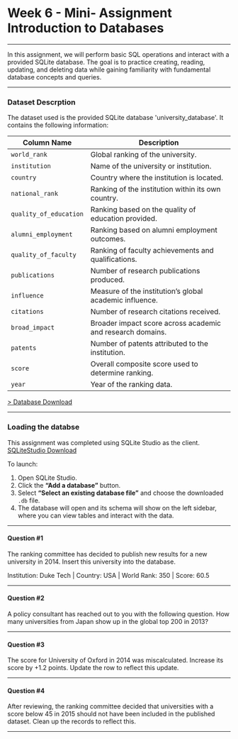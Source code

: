 # Week 6 - Mini- Assignment Introduction to Databases
---
In this assignment, we will perform basic SQL operations and interact with a provided SQLite database. The goal is to practice creating, reading, updating, and deleting data while gaining familiarity with fundamental database concepts and queries.

---
### Dataset Descrption
The dataset used is the provided SQLite database 'university_database'. It contains the following information:


| **Column Name**       | **Description** |
|------------------------|-----------------|
| `world_rank`           | Global ranking of the university. |
| `institution`          | Name of the university or institution. |
| `country`              | Country where the institution is located. |
| `national_rank`        | Ranking of the institution within its own country. |
| `quality_of_education` | Ranking based on the quality of education provided. |
| `alumni_employment`    | Ranking based on alumni employment outcomes. |
| `quality_of_faculty`   | Ranking of faculty achievements and qualifications. |
| `publications`         | Number of research publications produced. |
| `influence`            | Measure of the institution’s global academic influence. |
| `citations`            | Number of research citations received. |
| `broad_impact`         | Broader impact score across academic and research domains. |
| `patents`              | Number of patents attributed to the institution. |
| `score`                | Overall composite score used to determine ranking. |
| `year`                 | Year of the ranking data. |


[> Database Download](https://drive.google.com/file/d/1hEXaWbL4XKRp-NvVjqRUCfPfA-Zs_Qug/view?usp=sharing)

---
### Loading the databse

This assignment was completed using SQLite Studio as the client.
[SQLiteStudio Download](https://sqlitestudio.pl/)

To launch:

1. Open SQLite Studio.
2. Click the **“Add a database”** button.  
3. Select **“Select an existing database file”** and choose the downloaded `.db` file.  
4. The database will open and its schema will show on the left sidebar, where you can view tables and interact with the data.


---
#### Question #1
The ranking committee has decided to publish new results for a new university in 2014. Insert this university into the database.

Institution: Duke Tech | Country: USA | World Rank: 350 | Score: 60.5

---
#### Question #2
A policy consultant has reached out to you with the following question. How many universities from Japan show up in the global top 200 in 2013?

---
#### Question #3
The score for University of Oxford in 2014 was miscalculated. Increase its score by +1.2 points. Update the row to reflect this update.

---
#### Question #4
After reviewing, the ranking committee decided that universities with a score below 45 in 2015 should not have been included in the published dataset. Clean up the records to reflect this.

---
